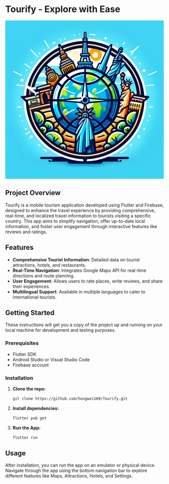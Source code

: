 # Tourify - Explore with Ease

![Tourify Logo](tourify\assets\images\icon.png)

## Project Overview
Tourify is a mobile tourism application developed using Flutter and Firebase, designed to enhance the travel experience by providing comprehensive, real-time, and localized travel information to tourists visiting a specific country. This app aims to simplify navigation, offer up-to-date local information, and foster user engagement through interactive features like reviews and ratings.

## Features
- **Comprehensive Tourist Information**: Detailed data on tourist attractions, hotels, and restaurants.
- **Real-Time Navigation**: Integrates Google Maps API for real-time directions and route planning.
- **User Engagement**: Allows users to rate places, write reviews, and share their experiences.
- **Multilingual Support**: Available in multiple languages to cater to international tourists.

## Getting Started
These instructions will get you a copy of the project up and running on your local machine for development and testing purposes.

### Prerequisites
- Flutter SDK
- Android Studio or Visual Studio Code
- Firebase account

### Installation
1. **Clone the repo:**
   ```bash
   git clone https://github.com/hongwei169/Tourify.git
2. **Install dependencies:**
   ```bash
   flutter pub get
3. **Run the App:**
   ```bash
   flutter run
## Usage
After installation, you can run the app on an emulator or physical device. Navigate through the app using the bottom navigation bar to explore different features like Maps, Attractions, Hotels, and Settings.
   
